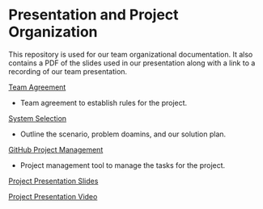 # Presentation and Project Organization

This repository is used for our team organizational documentation. It also contains a PDF of the slides used in our presentation along with a link to a recording of our team presentation.

[Team Agreement](https://github.com/201d8-team1/PresentationandProjectOrganization/blob/main/ops-201d8%20Team%231%20Team%20Agreement.pdf)
- Team agreement to establish rules for the project.

[System Selection](https://github.com/201d8-team1/PresentationandProjectOrganization/blob/main/ops-201d8%20Team1%20System%20Selection.pdf)
- Outline the scenario, problem doamins, and our solution plan.

[GitHub Project Management](https://github.com/orgs/201d8-team1/projects/4)
- Project management tool to manage the tasks for the project.

[Project Presentation Slides](https://github.com/201d8-team1/PresentationandProjectOrganization/blob/main/201d8Team1%20Presentation.pdf)

[Project Presentation Video](https://zoom.us/rec/play/uSDxjVAs-SKVBIGBRXW-joVvmGEkE18s9a4GWKY0JMuCtLOLtp_PRXf1uKp6PX6rjPLCX22dEHTlNq5Y.97pZoyqJvx_RUPGe?canPlayFromShare=true&from=share_recording_detail&continueMode=true&componentName=rec-play&originRequestUrl=https%3A%2F%2Fzoom.us%2Frec%2Fshare%2Fup_ZojrfbMNht-U6tIEpGbRSdn83rtMWEijPRewm6DbyKhXNv77u6dBuWThlLE7b.ycG2bo3epssGLRHo)

